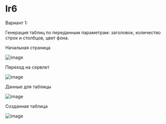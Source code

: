 # lr6
Вариант 1:

Генерация таблиц по переданным параметрам: заголовок, количество строк и столбцов, цвет фона.

Начальная страница

![image](https://user-images.githubusercontent.com/125959803/226863142-3dc4e521-c56f-403b-9112-e229826f3c5d.png)

Переход на сервлет

![image](https://user-images.githubusercontent.com/125959803/226863435-6cc2df9f-d5db-4dfd-8848-e5c4ec52fbdc.png)

Данные для таблицы

![image](https://user-images.githubusercontent.com/125959803/226863612-bd466347-03f7-4dbe-b8ff-f9579d350d00.png)

Созданная таблица

![image](https://user-images.githubusercontent.com/125959803/226863772-d4cf4efd-f8c9-4047-b51f-043a89d49531.png)
